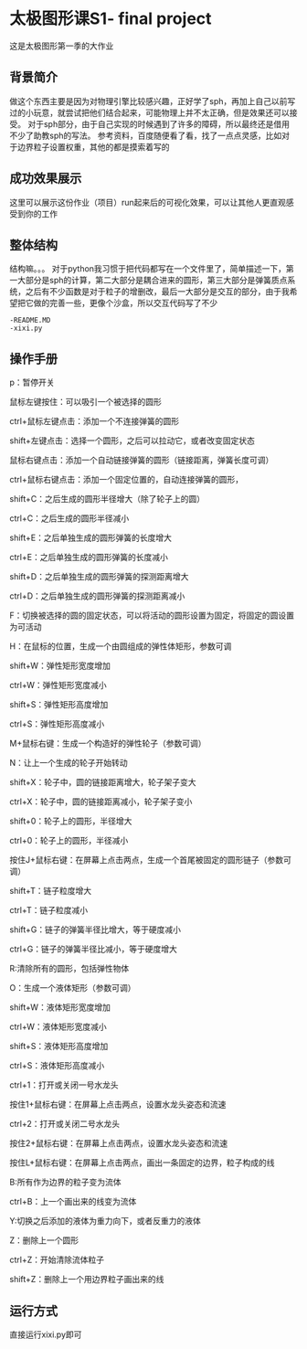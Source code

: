 # 太极图形课S1- final project

这是太极图形第一季的大作业

## 背景简介

做这个东西主要是因为对物理引擎比较感兴趣，正好学了sph，再加上自己以前写过的小玩意，就尝试把他们结合起来，可能物理上并不太正确，但是效果还可以接受。
对于sph部分，由于自己实现的时候遇到了许多的障碍，所以最终还是借用不少了助教sph的写法。
参考资料，百度随便看了看，找了一点点灵感，比如对于边界粒子设置权重，其他的都是摸索着写的

## 成功效果展示
这里可以展示这份作业（项目）run起来后的可视化效果，可以让其他人更直观感受到你的工作

## 整体结构

结构嘛。。。
对于python我习惯于把代码都写在一个文件里了，简单描述一下，第一大部分是sph的计算，第二大部分是耦合进来的圆形，第三大部分是弹簧质点系统，之后有不少函数是对于粒子的增删改，最后一大部分是交互的部分，由于我希望把它做的完善一些，更像个沙盒，所以交互代码写了不少
```
-README.MD
-xixi.py
```
## 操作手册

p：暂停开关

鼠标左键按住：可以吸引一个被选择的圆形

ctrl+鼠标左键点击：添加一个不连接弹簧的圆形

shift+左键点击：选择一个圆形，之后可以拉动它，或者改变固定状态

鼠标右键点击：添加一个自动链接弹簧的圆形（链接距离，弹簧长度可调）

ctrl+鼠标右键点击：添加一个固定位置的，自动连接弹簧的圆形，

shift+C：之后生成的圆形半径增大（除了轮子上的圆）

ctrl+C：之后生成的圆形半径减小

shift+E：之后单独生成的圆形弹簧的长度增大

ctrl+E：之后单独生成的圆形弹簧的长度减小

shift+D：之后单独生成的圆形弹簧的探测距离增大

ctrl+D：之后单独生成的圆形弹簧的探测距离减小

F：切换被选择的圆的固定状态，可以将活动的圆形设置为固定，将固定的圆设置为可活动

H：在鼠标的位置，生成一个由圆组成的弹性体矩形，参数可调

shift+W：弹性矩形宽度增加

ctrl+W：弹性矩形宽度减小

shift+S：弹性矩形高度增加

ctrl+S：弹性矩形高度减小

M+鼠标右键：生成一个构造好的弹性轮子（参数可调）

N：让上一个生成的轮子开始转动

shift+X：轮子中，圆的链接距离增大，轮子架子变大

ctrl+X：轮子中，圆的链接距离减小，轮子架子变小

shift+0：轮子上的圆形，半径增大

ctrl+0：轮子上的圆形，半径减小

按住J+鼠标右键：在屏幕上点击两点，生成一个首尾被固定的圆形链子（参数可调）

shift+T：链子粒度增大

ctrl+T：链子粒度减小

shift+G：链子的弹簧半径比增大，等于硬度减小

ctrl+G：链子的弹簧半径比减小，等于硬度增大

R:清除所有的圆形，包括弹性物体

O：生成一个液体矩形（参数可调）

shift+W：液体矩形宽度增加

ctrl+W：液体矩形宽度减小

shift+S：液体矩形高度增加

ctrl+S：液体矩形高度减小

ctrl+1：打开或关闭一号水龙头

按住1+鼠标右键：在屏幕上点击两点，设置水龙头姿态和流速

ctrl+2：打开或关闭二号水龙头

按住2+鼠标右键：在屏幕上点击两点，设置水龙头姿态和流速

按住L+鼠标右键：在屏幕上点击两点，画出一条固定的边界，粒子构成的线

B:所有作为边界的粒子变为流体

ctrl+B：上一个画出来的线变为流体

Y:切换之后添加的液体为重力向下，或者反重力的液体

Z：删除上一个圆形

ctrl+Z：开始清除流体粒子

shift+Z：删除上一个用边界粒子画出来的线




## 运行方式
直接运行xixi.py即可
